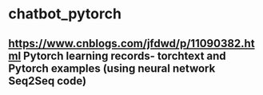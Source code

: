 # chatbot_pytorch

## https://www.cnblogs.com/jfdwd/p/11090382.html  Pytorch learning records- torchtext and Pytorch examples (using neural network Seq2Seq code)
